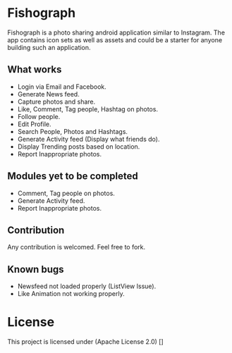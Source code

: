 # Fishograph

Fishograph is a photo sharing android application similar to Instagram. The app contains icon sets as well as assets and could be a starter for anyone building such an application.

## What works

- Login via Email and Facebook.
- Generate News feed.
- Capture photos and share.
- Like, Comment, Tag people, Hashtag on photos.
- Follow people.
- Edit Profile.
- Search People, Photos and Hashtags.
- Generate Activity feed (Display what friends do).
- Display Trending posts based on location.
- Report Inappropriate photos.

## Modules yet to be completed

- Comment, Tag people on photos.
- Generate Activity feed.
- Report Inappropriate photos.

## Contribution

Any contribution is welcomed. Feel free to fork.

## Known bugs

- Newsfeed not loaded properly (ListView Issue).
- Like Animation not working properly.
    
# License

This project is licensed under (Apache License 2.0) []



